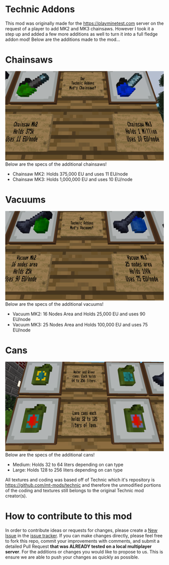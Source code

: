 # Technic Addons 
This mod was originally made for the https://playminetest.com server on the request of a player to add MK2 and MK3 chainsaws. However I took it a step up and added a few more additions as well to turn it into a full fledge addon mod! Below are the additions made to the mod... 
 
# Chainsaws
![Mk2 and Mk3 Chainsaws](chainsaws/chainsaws.png)
Below are the specs of the additional chainsaws! 
- Chainsaw MK2: Holds 375,000 EU and uses 11 EU/node 
- Chainsaw MK3: Holds 1,000,000 EU and uses 10 EU/node 
 
# Vacuums
![Mk2 and Mk3 Vacuums](vacuums/vacuums.png)
Below are the specs of the additional vacuums! 
- Vacuum MK2: 16 Nodes Area and Holds 25,000 EU and uses 90 EU/node 
- Vacuum MK3: 25 Nodes Area and Holds 100,000 EU and uses 75 EU/node 
 
# Cans
![Medium and Large Cans (Water and Lava)](cans/cans.png)
Below are the specs of the additional cans! 
- Medium: Holds 32 to 64 liters depending on can type 
- Large: Holds 128 to 256 liters depending on can type

All textures and coding was based off of Technic which it's repository is https://github.com/mt-mods/technic and therefore the unmodified portions of the coding and textures still belongs to the original Technic mod creator(s). 
 
# How to contribute to this mod 
In order to contribute ideas or requests for changes, please create a [New Issue](https://notabug.org/PlayMinetest/TechnicAddons/issues/new) in the [issue tracker](https://notabug.org/PlayMinetest/TechnicAddons/issues). If you can make changes directly, please feel free to fork this repo, commit your improvements with comments, and submit a detailed Pull Request **that was ALREADY tested on a local multiplayer server**. For the additions or changes you would like to propose to us. This is ensure we are able to push your changes as quickly as possible.
